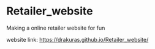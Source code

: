 # Retailer_website
Making a online retailer website for fun

website link: https://drakuras.github.io/Retailer_website/
